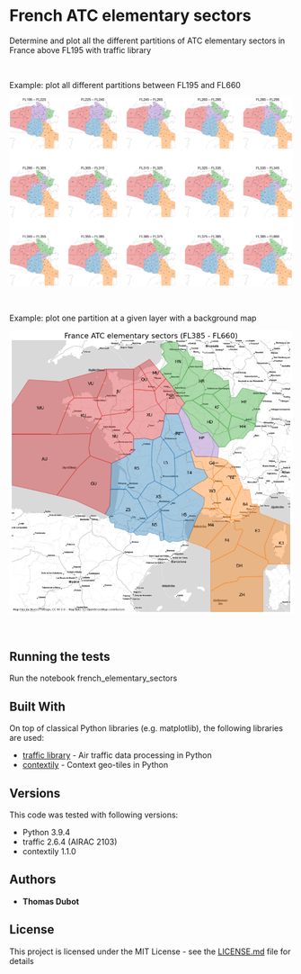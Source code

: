 # French ATC elementary sectors

Determine and plot all the different partitions of ATC elementary sectors in France above FL195 with traffic library

<br/>

Example: plot all different partitions between FL195 and FL660 

![all_partitions](all_partitions.png)

<br/>

Example: plot one partition at a given layer with a background map

![partition](partition.png)

<br/>

## Running the tests

Run the notebook french_elementary_sectors 


## Built With

On top of classical Python libraries (e.g. matplotlib), the following libraries are used:
* [traffic library](https://github.com/xoolive/traffic) - Air traffic data processing in Python
* [contextily](https://github.com/darribas/contextily) - Context geo-tiles in Python

## Versions

This code was tested with following versions:
* Python 3.9.4
* traffic 2.6.4 (AIRAC 2103)
* contextily 1.1.0


## Authors

* **Thomas Dubot** 

## License

This project is licensed under the MIT License - see the [LICENSE.md](LICENSE.md) file for details






